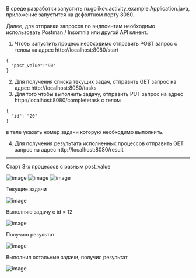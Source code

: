 В среде разработки запустить ru.golikov.activity_example.Application.java, приложение запустится на дефолтном порту 8080.

Далее, для отправки запросов по эндпоинтам необходимо использовать Postman / Insomnia или другой API клиент.

  1. Чтобы запустить процесс необходимо отправить POST запрос c телом на адрес http://localhost:8080/start
  
    {
      "post_value":"90"
    } 
    
  2. Для получения списка текущих задач, отправить GET запрос на адрес http://localhost:8080/tasks    
  3. Для того чтобы выполнить задачу, отправить PUT запрос на адрес http://localhost:8080/completetask
    с телом
    
    {
      "id": "20"
    }
    
   в теле указать номер задачи которую необходимо выполнить.
   
  4. Для получения результата исполненных процессов отправить GET запрос на адрес http://localhost:8080/result
  
--------------------------------------------------------------------------------------
Старт 3-х процессов с разным post_value

![image](https://user-images.githubusercontent.com/92391770/202876338-394404e2-9429-4faf-ba17-f869845d82f1.png)
![image](https://user-images.githubusercontent.com/92391770/202876359-499e4aaa-4a4d-486e-87b0-0545453f94c5.png)
![image](https://user-images.githubusercontent.com/92391770/202876371-4483b6ad-80ca-449a-ba95-e53c180099e5.png)

Текущие задачи

![image](https://user-images.githubusercontent.com/92391770/202876410-75ecc849-1a56-44dd-a593-bae54a074b22.png)

Выполняю задачу с id = 12 

![image](https://user-images.githubusercontent.com/92391770/202876442-7684b1ba-8bb7-49bb-b221-5ab30393af89.png)

Получаю результат

![image](https://user-images.githubusercontent.com/92391770/202876487-b996c841-173f-433b-9b89-0e0ad179b4a7.png)

Выполнил остальные задачи, получил результат

![image](https://user-images.githubusercontent.com/92391770/202876547-b3575a20-20f1-47d9-9e9b-7a9edf423aa1.png)









